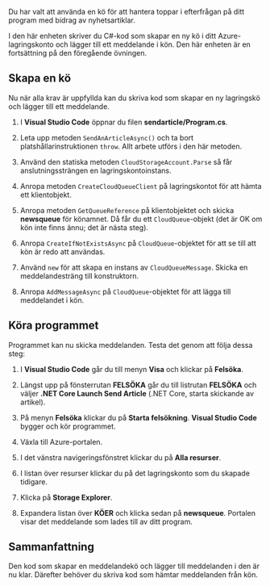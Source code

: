 Du har valt att använda en kö för att hantera toppar i efterfrågan på ditt program med bidrag av nyhetsartiklar.

I den här enheten skriver du C#-kod som skapar en ny kö i ditt Azure-lagringskonto och lägger till ett meddelande i kön. Den här enheten är en fortsättning på den föregående övningen.

## <a name="create-a-queue"></a>Skapa en kö

Nu när alla krav är uppfyllda kan du skriva kod som skapar en ny lagringskö och lägger till ett meddelande.

1. I **Visual Studio Code** öppnar du filen **sendarticle/Program.cs**.

1. Leta upp metoden `SendAnArticleAsync()` och ta bort platshållarinstruktionen `throw`. Allt arbete utförs i den här metoden.

1. Använd den statiska metoden `CloudStorageAccount.Parse` så får anslutningssträngen en lagringskontoinstans.

1. Anropa metoden `CreateCloudQueueClient` på lagringskontot för att hämta ett klientobjekt.

1. Anropa metoden `GetQueueReference` på klientobjektet och skicka **newsqueue** för könamnet. Då får du ett `CloudQueue`-objekt (det är OK om kön inte finns ännu; det är nästa steg).

1. Anropa `CreateIfNotExistsAsync` på `CloudQueue`-objektet för att se till att kön är redo att användas.

1. Använd `new` för att skapa en instans av `CloudQueueMessage`. Skicka en meddelandesträng till konstruktorn.

1. Anropa `AddMessageAsync` på `CloudQueue`-objektet för att lägga till meddelandet i kön.

## <a name="execute-the-application"></a>Köra programmet

Programmet kan nu skicka meddelanden. Testa det genom att följa dessa steg:

1. I **Visual Studio Code** går du till menyn **Visa** och klickar på **Felsöka**.

1. Längst upp på fönsterrutan **FELSÖKA** går du till listrutan **FELSÖKA** och väljer **.NET Core Launch Send Article** (.NET Core, starta skickande av artikel).

1. På menyn **Felsöka** klickar du på **Starta felsökning**. **Visual Studio Code** bygger och kör programmet.

1. Växla till Azure-portalen.

1. I det vänstra navigeringsfönstret klickar du på **Alla resurser**.

1. I listan över resurser klickar du på det lagringskonto som du skapade tidigare.

1. Klicka på **Storage Explorer**.

1. Expandera listan över **KÖER** och klicka sedan på **newsqueue**. Portalen visar det meddelande som lades till av ditt program.

## <a name="summary"></a>Sammanfattning

Den kod som skapar en meddelandekö och lägger till meddelanden i den är nu klar. Därefter behöver du skriva kod som hämtar meddelanden från kön.
